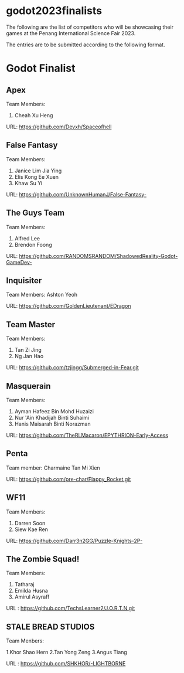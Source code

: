 # godot2023finalists

The following are the list of competitors who will be showcasing their games at the Penang International Science Fair 2023.

The entries are to be submitted according to the following format.

# Godot Finalist

## Apex

Team Members:

1. Cheah Xu Heng

URL: https://github.com/Devxh/Spaceofhell

## False Fantasy
Team Members:  

1. Janice Lim Jia Ying 
1. Elis Kong Ee Xuen
1. Khaw Su Yi

URL: https://github.com/UnknownHumanJ/False-Fantasy-

## The Guys Team
Team Members:

1. Alfred Lee
2. Brendon Foong

URL: https://github.com/RANDOMSRANDOM/ShadowedReality-Godot-GameDev-

## Inquisiter

Team Members: Ashton Yeoh

URL: https://github.com/GoldenLieutenant/EDragon

## Team Master

Team Members:  

1. Tan Zi Jing
1. Ng Jan Hao


URL: https://github.com/tzjingg/Submerged-in-Fear.git

## Masquerain

Team Members: 

1. Ayman Hafeez Bin Mohd Huzaizi
1. Nur 'Ain Khadijah Binti Suhaimi
1. Hanis Maisarah Binti Norazman

URL: https://github.com/TheRLMacaron/EPYTHRION-Early-Access

## Penta

Team member: Charmaine Tan Mi Xien

URL: https://github.com/pre-char/Flappy_Rocket.git

## WF11

Team Members:

1. Darren Soon
2. Siew Kae Ren

URL: https://github.com/Darr3n2GG/Puzzle-Knights-2P-

## The Zombie Squad!

Team Members:  

1. Tatharaj  
1. Emilda Husna  
1. Amirul Asyraff


URL : https://github.com/TechsLearner2/J.O.R.T.N.git

## STALE BREAD STUDIOS

Team Menbers:

1.Khor Shao Hern
2.Tan Yong Zeng
3.Angus Tiang 

URL : https://github.com/SHKHOR/-LIGHTBORNE



